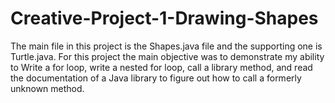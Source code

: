 # Creative-Project-1-Drawing-Shapes
The main file in this project is the Shapes.java file and the supporting one is Turtle.java.
For this project the main objective was to demonstrate my ability to Write a for loop, write a nested for loop, call a library method,
and read the documentation of a Java library to figure out how to call a formerly unknown method. 
